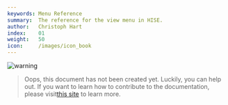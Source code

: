 ```yaml
---
keywords: Menu Reference
summary:  The reference for the view menu in HISE.
author:   Christoph Hart
index:    01
weight:   50
icon:     /images/icon_book
---
```


![warning](/images/icon_warning:64px)  
> Oops, this document has not been created yet. Luckily, you can help out. If you want to learn how to contribute to the documentation, please visit[this site](glossary/contributing#contributing) to learn more.  
